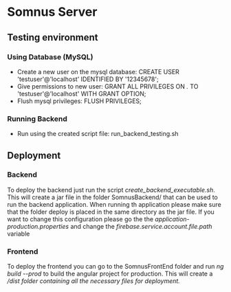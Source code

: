 # Somnus Server

## Testing environment

### Using Database (MySQL)
- Create a new user on the mysql database: CREATE USER 'testuser'@'localhost' IDENTIFIED BY '12345678';
- Give permissions to new user: GRANT ALL PRIVILEGES ON *.* TO 'testuser'@'localhost' WITH GRANT OPTION;
- Flush mysql privileges: FLUSH PRIVILEGES;

### Running Backend
- Run using the created script file: run_backend_testing.sh

## Deployment

### Backend
To deploy the backend just run the script <i>create_backend_executable.sh</i>. 
This will create a jar file in the folder SomnusBackend/ that can
be used to run the backend application. When running th application please
make sure that the folder deploy is placed in the same directory as the 
jar file. If you want to change this configuration please go the the
<i>application-production.properties</i> and change the 
<i>firebase.service.account.file.path</i> variable

### Frontend
To deploy the frontend you can go to the SomnusFrontEnd folder and run
<i>ng build --prod</i> to build the angular project for production. This will
create a <i>/dist<i> folder containing all the necessary files for deployment. 

